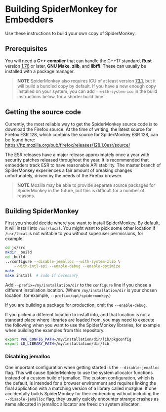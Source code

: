 # Building SpiderMonkey for Embedders #

Use these instructions to build your own copy of SpiderMonkey.

## Prerequisites ##

You will need a **C++ compiler** that can handle the C++17 standard,
**Rust** version [1.76][minimum-rust-version] or later, **GNU Make**,
**zlib**, and **libffi**.
These can usually be installed with a package manager.

> **NOTE** SpiderMonkey also requires ICU of at least version
> [73.1][minimum-icu-version], but it will build a bundled copy by
> default.
> If you have a new enough copy installed on your system, you can add
> `--with-system-icu` in the build instructions below, for a shorter
> build time.

[minimum-rust-version]: https://searchfox.org/mozilla-esr128/rev/2d28d1b9e757a35095de45c818a0432e031f339d/python/mozboot/mozboot/util.py#14
[minimum-icu-version]: https://searchfox.org/mozilla-esr128/rev/2d28d1b9e757a35095de45c818a0432e031f339d/js/moz.configure#1308

## Getting the source code ##

Currently, the most reliable way to get the SpiderMonkey source code is
to download the Firefox source.
At the time of writing, the latest source for Firefox ESR 128, which
contains the source for SpiderMonkey ESR 128, can be found here:
https://ftp.mozilla.org/pub/firefox/releases/128.1.0esr/source/

The ESR releases have a major release approximately once a year with
security patches released throughout the year.
It is recommended that embedders track ESR to have reasonable API
stability.
The master branch of SpiderMonkey experiences a fair amount of breaking
changes unfortunately, driven by the needs of the Firefox browser.

> **NOTE** Mozilla may be able to provide separate source packages for
> SpiderMonkey in the future, but this is difficult for a number of
> reasons.

## Building SpiderMonkey ##

First you should decide where you want to install SpiderMonkey.
By default, it will install into `/usr/local`.
You might want to pick some other location if `/usr/local` is not
writable to you without superuser permissions, for example.

```sh
cd js/src
mkdir _build
cd _build
../configure --disable-jemalloc --with-system-zlib \
    --with-intl-api --enable-debug --enable-optimize
make
make install  # sudo if necessary
```

Add `--prefix=/my/installation/dir` to the `configure` line if you chose
a different installation location.
(Where `/my/installation/dir` is your chosen location: for example,
`--prefix=/opt/spidermonkey`.)

If you are building a package for production, omit the `--enable-debug`.

If you picked a different location to install into, and that location is
not a standard place where libraries are loaded from, you may need to
execute the following when you want to use the SpiderMonkey libraries,
for example when building the examples from this repository.

```sh
export PKG_CONFIG_PATH=/my/installation/dir/lib/pkgconfig
export LD_LIBRARY_PATH=/my/installation/dir/lib
```

### Disabling jemalloc ###

One important configuration when getting started is the
`--disable-jemalloc` flag.
This will cause SpiderMonkey to use the system allocator functions
instead of a custom build of jemalloc.
The custom configuration, which is the default, is intended for a
browser environment and requires linking the final application with a
matching version of a library called mozglue.
If one accidentally builds SpiderMonkey for their embedding without
including the `--disable-jemalloc` flag, they usually quickly encounter
strange crashes as items allocated in jemalloc allocator are freed on
system allocator.
